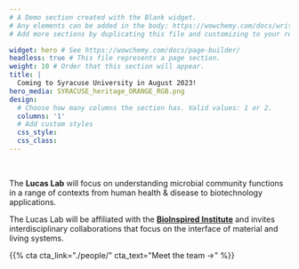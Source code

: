 ```yaml
---
# A Demo section created with the Blank widget.
# Any elements can be added in the body: https://wowchemy.com/docs/writing-markdown-latex/
# Add more sections by duplicating this file and customizing to your requirements.

widget: hero # See https://wowchemy.com/docs/page-builder/
headless: true # This file represents a page section.
weight: 10 # Order that this section will appear.
title: |
  Coming to Syracuse University in August 2023!
hero_media: SYRACUSE_heritage_ORANGE_RGB.png
design:
  # Choose how many columns the section has. Valid values: 1 or 2.
  columns: '1'
  # Add custom styles
  css_style:
  css_class:
---
```


<br>

The **Lucas Lab** will focus on understanding microbial community functions in a range of contexts from human health & disease to biotechnology applications.

The Lucas Lab will be affiliated with the [**BioInspired Institute**](https://bioinspired.syr.edu/) and invites interdisciplinary collaborations that focus on the interface of material and living systems.

{{% cta cta_link="./people/" cta_text="Meet the team →" %}}
